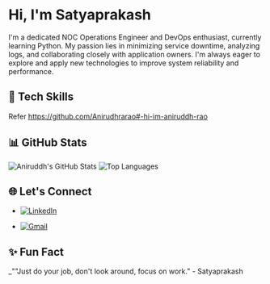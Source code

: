 # Hi, I'm Satyaprakash

 
I'm a dedicated NOC Operations Engineer and DevOps enthusiast, currently learning Python. My passion lies in minimizing service downtime, analyzing logs, and collaborating closely with application owners. I'm always eager to explore and apply new technologies to improve system reliability and performance.

## 🚀 Tech Skills
Refer https://github.com/Anirudhrarao#-hi-im-aniruddh-rao
 

## 📊 GitHub Stats

![Aniruddh's GitHub Stats](https://github-readme-stats.vercel.app/api?username=Anirudhrarao&show_icons=true&theme=light)
![Top Languages](https://github-readme-stats.vercel.app/api/top-langs/?username=Anirudhrarao&layout=compact&theme=light)

## 🌐 Let's Connect

- [![LinkedIn](https://img.shields.io/badge/LinkedIn-Satyaprakash%20L-blue?style=flat&logo=linkedin)](https://www.linkedin.com/in/satyaprakash-431-l/)


- [![Gmail](https://img.shields.io/badge/Email-Satyaprakash16%40gmail.com-red?style=flat&logo=gmail)](mailto:spr0431@gmail.com)

## ✨ Fun Fact

_""Just do your job, don't look around, focus on work." - Satyaprakash
